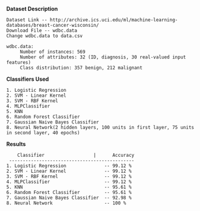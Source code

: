 **Dataset Description**
        
    Dataset Link -- http://archive.ics.uci.edu/ml/machine-learning-databases/breast-cancer-wisconsin/
    Download File -- wdbc.data
    Change wdbc.data to data.csv
    
    wdbc.data:
         Number of instances: 569 
         Number of attributes: 32 (ID, diagnosis, 30 real-valued input features)
         Class distribution: 357 benign, 212 malignant
    
**Classifiers Used**  
    
    1. Logistic Regression
    2. SVM - Linear Kernel
    3. SVM - RBF Kernel
    4. MLPClassifier
    5. KNN
    6. Random Forest Classifier
    7. Gaussian Naive Bayes Classifier
    8. Neural Network(2 hidden layers, 100 units in first layer, 75 units in second layer, 40 epochs)
    
**Results**
        
        Classifier                  |      Accuracy
     ----------------------------------------------
    1. Logistic Regression              -- 99.12 %
    2. SVM - Linear Kernel              -- 99.12 %
    3. SVM - RBF Kernel                 -- 99.12 %
    4. MLPClassifier                    -- 99.12 %
    5. KNN                              -- 95.61 %
    6. Random Forest Classifier         -- 95.61 %
    7. Gaussian Naive Bayes Classifier  -- 92.98 % 
    8. Neural Network                   -- 100 %